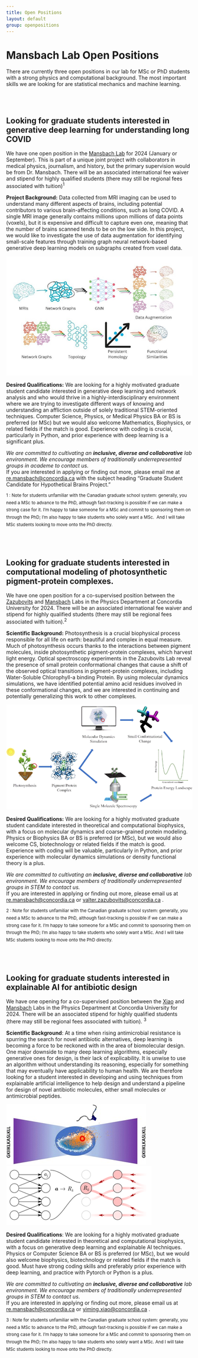 ```yaml
---
title: Open Positions
layout: default
group: openpositions
---
```


# Mansbach Lab Open Positions

There are currently three open positions in our lab for MSc or PhD students with a strong physics and computational background. The most important skills we are looking for are statistical mechanics and machine learning.

<br>
<br>

## Looking for graduate students interested in generative deep learning for understanding long COVID <br>

We have one open position in the [Mansbach Lab](https://mansbach-lab.github.io/) for 2024 (January or September). This is part of a unique joint project with collaborators in medical physics, journalism, and history, but the primary supervision would be from Dr. Mansbach. There will be an associated international fee waiver and stipend for highly qualified students (there may still be regional fees associated with tuition)<sup>1 <br>

**Project Background:** Data collected from MRI imaging can be used to understand many different aspects of brains, including potential contributors to various brain-affecting conditions, such as long COVID. A single MRI image generally contains millions upon millions of data points (voxels), but it is expensive and difficult to capture even one, meaning that the number of brains scanned tends to be on the low side. In this project, we would like to investigate the use of data augmentation for identifying small-scale features through training graph neural network-based generative deep learning models on subgraphs created from voxel data. <br>

<img src="/static/img/openpositions/longcovid.jpg">

**Desired Qualifications:** We are looking for a highly motivated graduate student candidate interested in generative deep learning and network analysis and who would thrive in a highly-interdisciplinary environment where we are trying to investigate different ways of knowing and understanding an affliction outside of solely traditional STEM-oriented techniques. Computer Science, Physics, or Medical Physics BA or BS is preferred (or MSc) but we would also welcome Mathematics, Biophysics, or related fields if the match is good. Experience with coding is crucial, particularly in Python, and prior experience with deep learning is a significant plus. <br>

_We are committed to cultivating an **inclusive, diverse and collaborative** lab environment. We encourage members of traditionally underrepresented groups in academe to contact us._ <br>
If you are interested in applying or finding out more, please email me at [re.mansbach@concordia.ca](mailto:re.mansbach@concordia.ca) with the subject heading “Graduate Student Candidate for Hypothetical Brains Project.” <br>

<sup>1 : Note for students unfamiliar with the Canadian graduate school system: generally, you need a MSc to advance to the PhD, although fast-tracking is possible if we can make a strong case for it. I’m happy to take someone for a MSc and commit to sponsoring them on through the PhD; I’m also happy to take students who solely want a MSc.  And I will take MSc students looking to move onto the PhD directly.


<br>
<br>

## Looking for graduate students interested in computational modeling of photosynthetic pigment-protein complexes. <br>

We have one open position for a co-supervised position between the [Zazubovits](https://www.concordia.ca/artsci/physics/research/zazubovits-research-group.html) and [Mansbach](https://mansbach-lab.github.io/) Labs in the Physics Department at Concordia University for 2024. There will be an associated international fee waiver and stipend for highly qualified students (there may still be regional fees associated with tuition).<sup>2 <br>

**Scientific Background:** Photosynthesis is a crucial biophysical process responsible for all life on earth: beautiful and complex in equal measure. Much of photosynthesis occurs thanks to the interactions between pigment molecules, inside photosynthetic pigment-protein complexes, which harvest light energy. Optical spectroscopy experiments in the Zazubovits Lab reveal the presence of small protein conformational changes that cause a shift of the observed optical transitions in pigment-protein complexes, including Water-Soluble Chlorophyll-a binding Protein. By using molecular dynamics simulations, we have identified potential amino acid residues involved in these conformational changes, and we are interested in continuing and potentially generalizing this work to other complexes. <br>

<img src="/static/img/openpositions/photosynthesis.gif">

**Desired Qualifications:** We are looking for a highly motivated graduate student candidate interested in theoretical and computational biophysics, with a focus on molecular dynamics and coarse-grained protein modeling. Physics or Biophysics BA or BS is preferred (or MSc), but we would also welcome CS, biotechnology or related fields if the match is good. Experience with coding will be valuable, particularly in Python, and prior experience with molecular dynamics simulations or density functional theory is a plus. <br>

_We are committed to cultivating an **inclusive, diverse and collaborative** lab environment. We encourage members of traditionally underrepresented groups in STEM to contact us._ <br>
If you are interested in applying or finding out more, please email us at [re.mansbach@concordia.ca](mailto:re.mansbach@concordia.ca) or [valter.zazubovits@concordia.ca](mailto:valter.zazubovits@concordia.ca) . <br>

<sup>2 : Note for students unfamiliar with the Canadian graduate school system: generally, you need a MSc to advance to the PhD, although fast-tracking is possible if we can make a strong case for it. I’m happy to take someone for a MSc and commit to sponsoring them on through the PhD; I’m also happy to take students who solely want a MSc. And I will take MSc students looking to move onto the PhD directly.


  

 <br>
 <br> 


## Looking for graduate students interested in explainable AI for antibiotic design <br>

  
We have one opening for a co-supervised position between the [Xiao](http://www.healthx-lab.ca/) and [Mansbach](https://mansbach-lab.github.io/) Labs in the Physics Department at Concordia University for 2024. There will be an associated stipend for highly qualified students (there may still be regional fees associated with tuition). <sup>3 <br>


**Scientific Background**: At a time when rising antimicrobial resistance is spurring the search for novel antibiotic alternatives, deep learning is becoming a force to be reckoned with in the area of biomolecular design. One major downside to many deep learning algorithms, especially generative ones for design, is their lack of explicability. It is unwise to use an algorithm without understanding its reasoning, especially for something that may eventually have applicability to human health. We are therefore looking for a student interested in developing and using techniques from explainable artificial intelligence to help design and understand a pipeline for design of novel antibiotic molecules, either small molecules or antimicrobial peptides. <br>
  

<img src="/static/img/openpositions/AI_anti_design.jpg">  
  
<img src="/static/img/openpositions/AI_anti_design2.png">  
  
  
**Desired Qualifications**: We are looking for a highly motivated graduate student candidate interested in theoretical and computational biophysics, with a focus on generative deep learning and explainable AI techniques.  Physics or Computer Science BA or BS is preferred (or MSc), but we would also welcome biophysics, biotechnology or related fields if the match is good. Must have strong coding skills and preferably prior experience with deep learning, and practice with Pytorch or Python is a plus. <br>
  

_We are committed to cultivating an **inclusive, diverse and collaborative** lab environment.  We encourage members of traditionally underrepresented groups in STEM to contact us_. <br>
If you are interested in applying or finding out more, please email us at [re.mansbach@concordia.ca](mailto:re.mansbach@concordia.ca) or [yiming.xiao@concordia.ca](mailto:yiming.xiao@concordia.ca) . <br>

  
<sup>3 : Note for students unfamiliar with the Canadian graduate school system: generally, you need a MSc to advance to the PhD, although fast-tracking is possible if we can make a strong case for it. I’m happy to take someone for a MSc and commit to sponsoring them on through the PhD; I’m also happy to take students who solely want a MSc. And I will take MSc students looking to move onto the PhD directly.  
  

